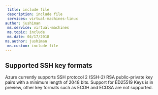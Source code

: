 ```yaml
---
 title: include file
 description: include file
 services: virtual-machines-linux
author: jushiman
 ms.service: virtual-machines
 ms.topic: include
 ms.date: 04/17/2018
ms.author: jushiman
 ms.custom: include file
---
```


## Supported SSH key formats

Azure currently supports SSH protocol 2 (SSH-2) RSA public-private key pairs with a minimum length of 2048 bits. Support for ED25519 Keys is in preview, other key formats such as ECDH and ECDSA are not supported. 
